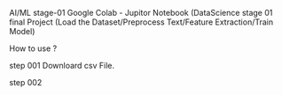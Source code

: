 AI/ML stage-01
Google Colab - Jupitor Notebook
(DataScience stage 01 final Project (Load the Dataset/Preprocess Text/Feature Extraction/Train Model)

How to use ?

step 001
Downloard csv File.

step 002

